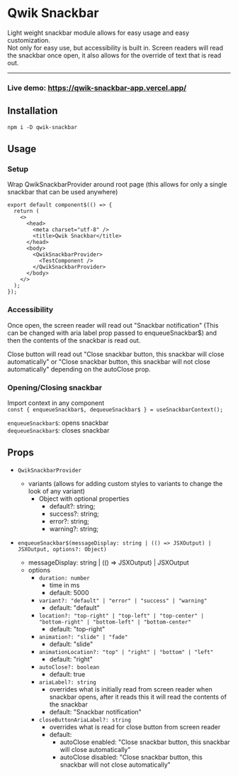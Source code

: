 # Qwik Snackbar

Light weight snackbar module allows for easy usage and easy customization.<br/>
Not only for easy use, but accessibility is built in. Screen readers will read the snackbar once open, it also allows for the override of text that is read out.

---

### Live demo: https://qwik-snackbar-app.vercel.app/

## Installation

`npm i -D qwik-snackbar`

## Usage

### Setup

Wrap QwikSnackbarProvider around root page (this allows for only a single snackbar that can be used anywhere)

```
export default component$(() => {
  return (
    <>
      <head>
        <meta charset="utf-8" />
        <title>Qwik Snackbar</title>
      </head>
      <body>
        <QwikSnackbarProvider>
          <TestComponent />
        </QwikSnackbarProvider>
      </body>
    </>
  );
});
```

### Accessibility

Once open, the screen reader will read out "Snackbar notification" (This can be changed with aria label prop passed to enqueueSnackbar$) and then the contents of the snackbar is read out.

Close button will read out "Close snackbar button, this snackbar will close automatically" or "Close snackbar button, this snackbar will not close automatically" depending on the autoClose prop.

### Opening/Closing snackbar

Import context in any component <br/>
`const { enqueueSnackbar$, dequeueSnackbar$ } = useSnackbarContext();`

`enqueueSnackbar$`: opens snackbar<br/>
`dequeueSnackbar$`: closes snackbar

## Props

- `QwikSnackbarProvider`
  - variants (allows for adding custom styles to variants to change the look of any variant)
    - Object with optional properties
      - default?: string;
      - success?: string;
      - error?: string;
      - warning?: string;

- `enqueueSnackbar$(messageDisplay: string | (() => JSXOutput) | JSXOutput, options?: Object)`
  - messageDisplay: string | (() => JSXOutput) | JSXOutput
  - options
    - `duration: number`
      - time in ms
      - default: 5000
    - `variant?: "default" | "error" | "success" | "warning"`
      - default: "default"
    - `location?: "top-right" | "top-left" | "top-center" | "bottom-right" | "bottom-left" | "bottom-center"`
      - default: "top-right"
    - `animation?: "slide" | "fade"`
      - default: "slide"
    - `animationLocation?: "top" | "right" | "bottom" | "left"`
      - default: "right"
    - `autoClose?: boolean`
      - default: true
    - `ariaLabel?: string`
      - overrides what is initially read from screen reader when snackbar opens, after it reads this it will read the contents of the snackbar
      - default: "Snackbar notification"
    - `closeButtonAriaLabel?: string`
      - overrides what is read for close button from screen reader
      - default:
        - autoClose enabled: "Close snackbar button, this snackbar will close automatically"
        - autoClose disabled: "Close snackbar button, this snackbar will not close automatically"
